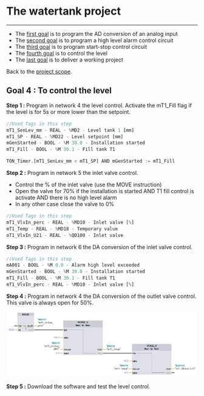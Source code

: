 # The watertank project
_____________________________________
-   The [first goal](../Ex07/Subchapter04_01.md) is to program the AD conversion of an analog input
-   The [second goal](../Ex07/Subchapter04_02.md) is to program a high level alarm control circuit
-   The [third goal](../Ex07/Subchapter04_03.md) is to program start-stop control circuit
-   The [fourth goal](../Ex07/Subchapter04_04.md) is to control the level
-   The [last goal](../Ex07/Subchapter04_05.md) is to deliver a working project

Back to the [project scope](../Ex07/Subchapter04.md).

## Goal 4 : To control the level
**Step 1 :** Program in network 4 the level control. Activate the mT1_Fill flag if the level is for 5s or more lower than the setpoint.

```javascript
//Used Tags in this step
mT1_SenLev_mm - REAL - %MD2 - Level tank 1 [mm]
mT1_SP - REAL - %MD22 - Level setpoint [mm]
mGenStarted - BOOL - %M 30.0 - Installation started
mT1_Fill - BOOL - %M 30.1 - Fill tank T1
```

```javascript
TON_Timer.[mT1_SenLev_mm < mT1_SP] AND mGenStarted := mT1_Fill

```

**Step 2 :** Program in network 5 the inlet valve control.
- Control the % of the inlet valve (use the MOVE instruction)
- Open the valve for 70% if the installation is started AND T1 fill control is activate AND there is no high level alarm
- In any other case close the valve to 0%

```javascript
//Used Tags in this step
mT1_VlvIn_perc - REAL - %MD10 - Inlet valve [%]
mT1_Temp - REAL - %MD18 - Temporary value
oT1_VlvIn_U21 - REAL - %QD100 - Inlet valve
```

**Step 3 :** Program in network 6 the DA conversion of the inlet valve control.

```javascript
//Used Tags in this step
mA001 - BOOL - %M 0.0 - Alarm high level exceeded
mGenStarted - BOOL - %M 30.0 - Installation started
mT1_Fill - BOOL - %M 30.1 - Fill tank T1
mT1_VlvIn_perc - REAL - %MD10 - Inlet valve [%]
```

**Step 4 :** Program in network 4 the DA conversion of the outlet valve control. This valve is always open for 50%.

![DA Conversion outlet valve](../Ex07/Images/conversion_outlet.jpg)

**Step 5 :** Download the software and test the level control.
